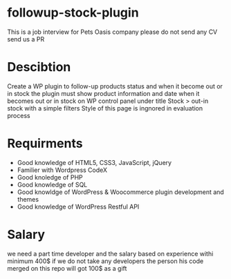 # followup-stock-plugin
This is a job interview for Pets Oasis company please do not send any CV send us a PR

# Descibtion
Create a WP plugin to follow-up products status and when it become out or in stock
the plugin must show product information and date when it becomes out or in stock on WP control panel under title Stock > out-in stock with a simple filters
Style of this page is ingnored in evaluation process

# Requirments
- Good knowledge of HTML5, CSS3, JavaScript, jQuery
- Familier with Wordpress CodeX
- Good knoledge of PHP
- Good knowledge of SQL
- Good knowldge of WordPress & Woocommerce plugin development and themes
- Good knowledge of WordPress Restful API
# Salary
we need a part time developer and the salary based on experience withi minimum 400$
if we do not take any developers the person his code merged on this repo will got 100$ as a gift
